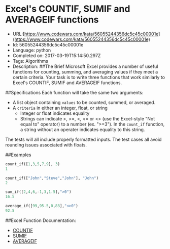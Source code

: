 # Excel's COUNTIF, SUMIF and AVERAGEIF functions

 - URL:[https://www.codewars.com/kata/56055244356dc5c45c00001e](https://www.codewars.com/kata/56055244356dc5c45c00001e)
 - Id: 56055244356dc5c45c00001e
 - Language: python
 - Completed on: 2017-03-19T15:14:50.297Z
 - Tags: Algorithms
 - Description:
##The Brief
Microsoft Excel provides a number of useful functions for counting, summing, and averaging values if they meet a certain criteria. Your task is to write three functions that work similarly to Excel's COUNTIF, SUMIF and AVERAGEIF functions.

##Specifications
Each function will take the same two arguments:

* A list object containing `values` to be counted, summed, or averaged.
* A `criteria` in either an integer, float, or string
    * Integer or float indicates equality
    * Strings can indicate >, >=, <, <= or <> (use the Excel-style "Not equal to" operator) to a number (ex. ">=3"). In the `count_if` function, a string without an operater indicates equality to this string.
    
The tests will all include properly formatted inputs. The test cases all avoid rounding issues associated with floats.

##Examples
 ```python
count_if([1,3,5,7,9], 3)
1

count_if(["John","Steve","John"], "John")
2

sum_if([2,4,6,-1,3,1.5],">0")
16.5

average_if([99,95.5,0,83],"<>0")
92.5
```

##Excel Function Documentation:
* [COUNTIF](https://support.office.com/en-us/article/COUNTIF-function-e0de10c6-f885-4e71-abb4-1f464816df34)
* [SUMIF](https://support.office.com/en-us/article/SUMIF-function-169b8c99-c05c-4483-a712-1697a653039b)
* [AVERAGEIF](https://support.office.com/en-us/article/AVERAGEIF-function-faec8e2e-0dec-4308-af69-f5576d8ac642)
